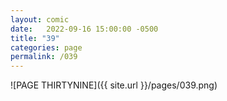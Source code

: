 ```yaml
---
layout: comic
date:   2022-09-16 15:00:00 -0500
title: "39"
categories: page
permalink: /039
---
```

![PAGE THIRTYNINE]({{ site.url }}/pages/039.png)
